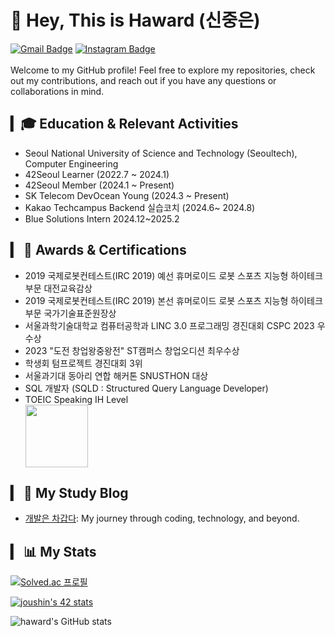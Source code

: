 
# 👋 Hey, This is Haward (신중은)
[![Gmail Badge](https://img.shields.io/badge/-wnddms12345@naver.com-c14438?style=flat&logo=Gmail&logoColor=white&link=mailto:wnddms12345@naver.com)](mailto:wnddms12345@naver.com) 
<a href="https://instagram.com/sj.eun"><img src="https://img.shields.io/badge/-@sj.eun-purple?style=flat&amp;logo=instagram&amp;logoColor=white&amp;link=https://instagram.com/coderwhoknows/" alt="Instagram Badge"></a>
<br/>
<br/>
Welcome to my GitHub profile! Feel free to explore my repositories, check out my contributions, and reach out if you have any questions or collaborations in mind.                                                                                                                                                                                                                                                                                                                                                                                                                                                                                                                                                                                                                                                                                         
## ▎🎓 Education & Relevant Activities
- Seoul National University of Science and Technology (Seoultech), Computer Engineering
- 42Seoul Learner (2022.7 ~ 2024.1)
- 42Seoul Member (2024.1 ~ Present)
- SK Telecom DevOcean Young (2024.3 ~ Present)
- Kakao Techcampus Backend 실습코치 (2024.6~ 2024.8)
- Blue Solutions Intern 2024.12~2025.2

## ▎ 🏅 Awards & Certifications
<ul>
 <li>2019 국제로봇컨테스트(IRC 2019) 예선 휴머로이드 로봇 스포츠 지능형 하이테크 부문 대전교육감상 </li>
 <li>2019 국제로봇컨테스트(IRC 2019) 본선 휴머로이드 로봇 스포츠 지능형 하이테크 부문 국가기술표준원장상 </li>
 <li>서울과학기술대학교 컴퓨터공학과 LINC 3.0 프로그래밍 경진대회 CSPC 2023 우수상 </li>
 <li>2023 "도전 창업왕중왕전" ST캠퍼스 창업오디션 최우수상</li>
 <li>학생회 텀프로젝트 경진대회 3위</li>
 <li>서울과기대 동아리 연합 해커톤 SNUSTHON 대상 </li>
 <li>SQL 개발자 (SQLD : Structured Query Language Developer)</li>
 <li>TOEIC Speaking IH Level  </li>
 <a href="https://www.credly.com/badges/087dd42f-2558-435f-896f-0999b0aca854/public_url"><img src="https://images.credly.com/size/220x220/images/0e284c3f-5164-4b21-8660-0d84737941bc/image.png" width="100"></a>
 
</ul>


## ▎ 📝 My Study Blog

- [개발은 차갑다](https://haward.tistory.com): My journey through coding, technology, and beyond.
 



## ▎ 📊 My Stats
[![Solved.ac
프로필](http://mazassumnida.wtf/api/v2/generate_badge?boj=wnddms12345)](https://solved.ac/wnddms12345)

  <a href="https://github.com/oakoudad/badge42"><img src="https://badge.mediaplus.ma/kettlebells/joushin?1337Badge=off&UM6P=off" alt="joushin's 42 stats" /></a>

![haward's GitHub stats](https://github-readme-stats-sand-six-91.vercel.app/api?username=HawardShin&show_icons=true&count_private=true&line_height=24&theme=material-palenight&hide=stars)






